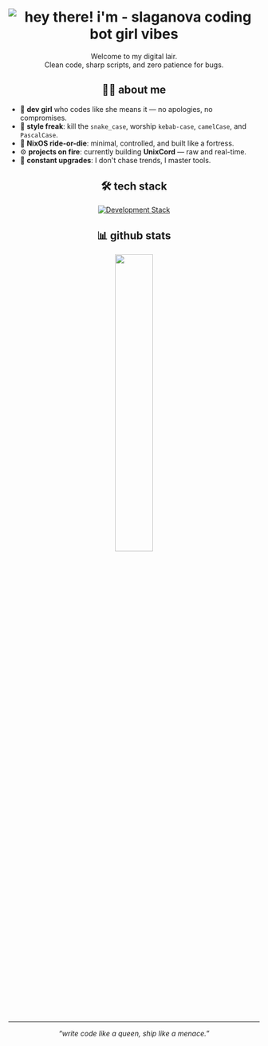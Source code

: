 <div align="center">

<h1 align="center">
    <img src="https://readme-typing-svg.herokuapp.com?font=Roboto+Condensed&weight=900&size=30&duration=3000&pause=800&color=FF69B4&background=FFFFFF00&center=true&random=false&width=435&lines=hey+there!;i'm+-+slaganova;coding+bot+girl+vibes" alt="hey there! i'm - slaganova coding bot girl vibes" />
</h1>

Welcome to my digital lair.  
Clean code, sharp scripts, and zero patience for bugs.

## 🧑‍💻 about me

</div>

- 💅 **dev girl** who codes like she means it — no apologies, no compromises.
- 🎨 **style freak**: kill the `snake_case`, worship `kebab-case`, `camelCase`, and `PascalCase`.
- 🐧 **NixOS ride-or-die**: minimal, controlled, and built like a fortress.
- ⚙ **projects on fire**: currently building **UnixCord** — raw and real-time.
- 🔭 **constant upgrades**: I don't chase trends, I master tools.

<div align="center">

## 🛠️ tech stack

<p align="center">
    <a href="https://skillicons.dev">
      <img src="https://skillicons.dev/icons?i=python,typescript,nodejs,react,nextjs,tailwind,postgres,mongodb,docker,kubernetes,git,linux,vscode" alt="Development Stack" />
    </a>
</p>

## 📊 github stats

<p align="center">
  <img src="https://github-readme-stats.vercel.app/api?username=slaganova&theme=rose_pine&hide_border=true&show_icons=true&count_private=true" width="39%">
</p>

---

_“write code like a queen, ship like a menace.”_

</div>
